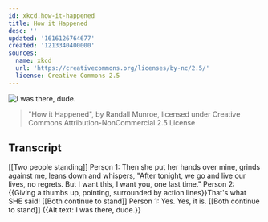 ```yaml
---
id: xkcd.how-it-happened
title: How it Happened
desc: ''
updated: '1616126764677'
created: '1213340400000'
sources:
  name: xkcd
  url: 'https://creativecommons.org/licenses/by-nc/2.5/'
  license: Creative Commons 2.5
---
```

![I was there, dude.](https://imgs.xkcd.com/comics/how_it_happened.png)
> "How it Happened", by Randall Munroe, licensed under Creative Commons Attribution-NonCommercial 2.5 License

## Transcript
[[Two people standing]]
Person 1: Then she put her hands over mine, grinds against me, leans down and whispers, "After tonight, we go and live our lives, no regrets. But I want this, I want you, one last time."
Person 2:{{Giving a thumbs up, pointing, surrounded by action lines}}That's what SHE said!
[[Both continue to stand]]
Person 1: Yes.  Yes, it is.
[[Both continue to stand]]
{{Alt text: I was there, dude.}}
